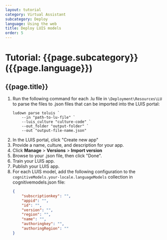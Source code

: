 ```yaml
---
layout: tutorial
category: Virtual Assistant
subcategory: Deploy
language: Using the web
title: Deploy LUIS models
order: 5
---
```


# Tutorial: {{page.subcategory}} ({{page.language}})

## {{page.title}}

1. Run the following command for each .lu file in `\Deployment\Resources\LU` to parse the files to .json files that can be imported into the LUIS portal:
    ```
    ludown parse toluis `
        --in "path-to-lu-file" `
        --luis_culture "culture-code" `
        --out_folder "output-folder" `
        --out "output-file-name.json"
    ```
1. In the LUIS portal, click "Create new app"
1. Provide a name, culture, and description for your app.
1. Click **Manage** > **Versions** > **Import version**
1. Browse to your .json file, then click "Done".
1. Train your LUIS app.
1. Publish your LUIS app.
1. For each LUIS model, add the following configuration to the `cognitiveModels.your-locale.languageModels` collection in cognitivemodels.json file:
    ```json
    {
        "subscriptionkey": "",
        "appid": "",
        "id": "",
        "version": "",
        "region": "",
        "name": "",
        "authoringkey": "",
        "authoringRegion": ""
    }
    ```

